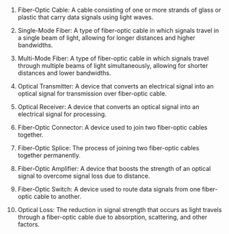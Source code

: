 1. Fiber-Optic Cable: A cable consisting of one or more strands of glass or plastic that carry data signals using light waves.

2. Single-Mode Fiber: A type of fiber-optic cable in which signals travel in a single beam of light, allowing for longer distances and higher bandwidths.

3. Multi-Mode Fiber: A type of fiber-optic cable in which signals travel through multiple beams of light simultaneously, allowing for shorter distances and lower bandwidths.

4. Optical Transmitter: A device that converts an electrical signal into an optical signal for transmission over fiber-optic cable.

5. Optical Receiver: A device that converts an optical signal into an electrical signal for processing.

6. Fiber-Optic Connector: A device used to join two fiber-optic cables together.

7. Fiber-Optic Splice: The process of joining two fiber-optic cables together permanently.

8. Fiber-Optic Amplifier: A device that boosts the strength of an optical signal to overcome signal loss due to distance.

9. Fiber-Optic Switch: A device used to route data signals from one fiber-optic cable to another. 

10. Optical Loss: The reduction in signal strength that occurs as light travels through a fiber-optic cable due to absorption, scattering, and other factors.
